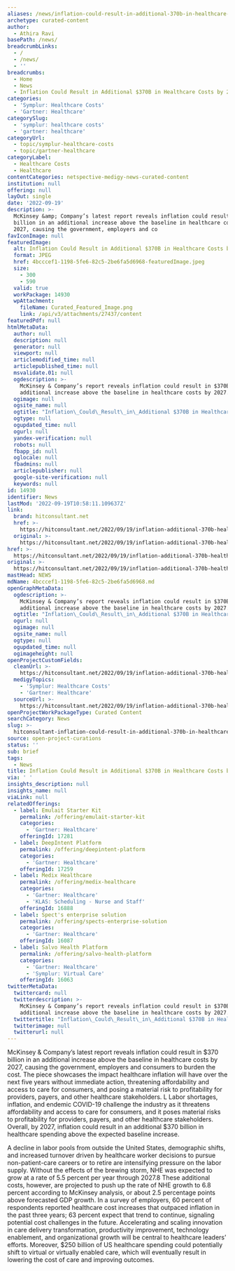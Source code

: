 ```yaml
---
aliases: /news/inflation-could-result-in-additional-370b-in-healthcare-costs-by-2027
archetype: curated-content
author:
  - Athira Ravi
basePath: /news/
breadcrumbLinks:
  - /
  - /news/
  - ''
breadcrumbs:
  - Home
  - News
  - Inflation Could Result in Additional $370B in Healthcare Costs by 2027
categories:
  - 'Symplur: Healthcare Costs'
  - 'Gartner: Healthcare'
categorySlug:
  - 'symplur: healthcare costs'
  - 'gartner: healthcare'
categoryUrl:
  - topic/symplur-healthcare-costs
  - topic/gartner-healthcare
categoryLabel:
  - Healthcare Costs
  - Healthcare
contentCategories: netspective-medigy-news-curated-content
institution: null
offering: null
layOut: single
date: '2022-09-19'
description: >-
  McKinsey &amp; Company’s latest report reveals inflation could result in $370
  billion in an additional increase above the baseline in healthcare costs by
  2027, causing the government, employers and co
favIconImage: null
featuredImage:
  alt: Inflation Could Result in Additional $370B in Healthcare Costs by 2027
  format: JPEG
  href: 4bcccef1-1198-5fe6-82c5-2be6fa5d6968-featuredImage.jpeg
  size:
    - 300
    - 590
  valid: true
  workPackage: 14930
  wpAttachment:
    fileName: Curated_Featured_Image.png
    link: /api/v3/attachments/27437/content
featuredPdf: null
htmlMetaData:
  author: null
  description: null
  generator: null
  viewport: null
  articlemodified_time: null
  articlepublished_time: null
  msvalidate.01: null
  ogdescription: >-
    McKinsey & Company’s report reveals inflation could result in $370B in an
    additional increase above the baseline in healthcare costs by 2027.
  ogimage: null
  ogsite_name: null
  ogtitle: "Inflation\_Could\_Result\_in\_Additional $370B in Healthcare Costs by 2027"
  ogtype: null
  ogupdated_time: null
  ogurl: null
  yandex-verification: null
  robots: null
  fbapp_id: null
  oglocale: null
  fbadmins: null
  articlepublisher: null
  google-site-verification: null
  keywords: null
id: 14930
identifier: News
lastMod: '2022-09-19T10:58:11.109637Z'
link:
  brand: hitconsultant.net
  href: >-
    https://hitconsultant.net/2022/09/19/inflation-additional-370b-healthcare-costs-2027/
  original: >-
    https://hitconsultant.net/2022/09/19/inflation-additional-370b-healthcare-costs-2027/
href: >-
  https://hitconsultant.net/2022/09/19/inflation-additional-370b-healthcare-costs-2027/
original: >-
  https://hitconsultant.net/2022/09/19/inflation-additional-370b-healthcare-costs-2027/
mastHead: NEWS
mdName: 4bcccef1-1198-5fe6-82c5-2be6fa5d6968.md
openGraphMetaData:
  ogdescription: >-
    McKinsey & Company’s report reveals inflation could result in $370B in an
    additional increase above the baseline in healthcare costs by 2027.
  ogtitle: "Inflation\_Could\_Result\_in\_Additional $370B in Healthcare Costs by 2027"
  ogurl: null
  ogimage: null
  ogsite_name: null
  ogtype: null
  ogupdated_time: null
  ogimageheight: null
openProjectCustomFields:
  cleanUrl: >-
    https://hitconsultant.net/2022/09/19/inflation-additional-370b-healthcare-costs-2027/
  medigyTopics:
    - 'Symplur: Healthcare Costs'
    - 'Gartner: Healthcare'
  sourceUrl: >-
    https://hitconsultant.net/2022/09/19/inflation-additional-370b-healthcare-costs-2027/
openProjectWorkPackageType: Curated Content
searchCategory: News
slug: >-
  hitconsultant-inflation-could-result-in-additional-370b-in-healthcare-costs-by-2027
source: open-project-curations
status: ''
sub: brief
tags:
  - News
title: Inflation Could Result in Additional $370B in Healthcare Costs by 2027
via: ' '
insights_description: null
insights_name: null
viaLink: null
relatedOfferings:
  - label: Emulait Starter Kit
    permalink: /offering/emulait-starter-kit
    categories:
      - 'Gartner: Healthcare'
    offeringId: 17281
  - label: DeepIntent Platform
    permalink: /offering/deepintent-platform
    categories:
      - 'Gartner: Healthcare'
    offeringId: 17259
  - label: Medix Healthcare
    permalink: /offering/medix-healthcare
    categories:
      - 'Gartner: Healthcare'
      - 'KLAS: Scheduling - Nurse and Staff'
    offeringId: 16888
  - label: Spect's enterprise solution
    permalink: /offering/spects-enterprise-solution
    categories:
      - 'Gartner: Healthcare'
    offeringId: 16087
  - label: Salvo Health Platform
    permalink: /offering/salvo-health-platform
    categories:
      - 'Gartner: Healthcare'
      - 'Symplur: Virtual Care'
    offeringId: 16063
twitterMetaData:
  twittercard: null
  twitterdescription: >-
    McKinsey & Company’s report reveals inflation could result in $370B in an
    additional increase above the baseline in healthcare costs by 2027.
  twittertitle: "Inflation\_Could\_Result\_in\_Additional $370B in Healthcare Costs by 2027"
  twitterimage: null
  twitterurl: null
---
```

<p>McKinsey &amp; Company’s latest report reveals inflation could result in $370 billion in an additional increase above the baseline in healthcare costs by 2027, causing the government, employers and consumers to burden the cost.
The piece showcases the impact healthcare inflation will have over the next five years without immediate action, threatening affordability and access to care for consumers, and posing a material risk to profitability for providers, payers, and other healthcare stakeholders.
L Labor shortages, inflation, and endemic COVID-19 challenge the industry as it threatens affordability and access to care for consumers, and it poses material risks to profitability for providers, payers, and other healthcare stakeholders.
Overall, by 2027, inflation could result in an additional $370 billion in healthcare spending above the expected baseline increase.
</p><p>A decline in labor pools from outside the United States, demographic shifts, and increased turnover driven by healthcare worker decisions to pursue non-patient-care careers or to retire are intensifying pressure on the labor supply.
Without the effects of the brewing storm, NHE was expected to grow at a rate of 5.5 percent per year through 2027.8 These additional costs, however, are projected to push up the rate of NHE growth to 6.8 percent according to McKinsey analysis, or about 2.5 percentage points above forecasted GDP growth.
In a survey of employers, 60 percent of respondents reported healthcare cost increases that outpaced inflation in the past three years; 63 percent expect that trend to continue, signaling potential cost challenges in the future.
Accelerating and scaling innovation in care delivery transformation, productivity improvement, technology enablement, and organizational growth will be central to healthcare leaders’ efforts.
Moreover, $250 billion of US healthcare spending could potentially shift to virtual or virtually enabled care, which will eventually result in lowering the cost of care and improving outcomes.</p>